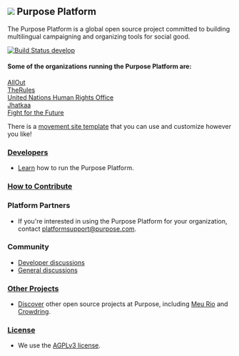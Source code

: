 ## ![](https://purpose-platform.s3.amazonaws.com/github.wiki.images/logo.png) Purpose Platform

The Purpose Platform is a global open source project committed to building multilingual campaigning and organizing tools for social good.

[![Build Status develop](https://travis-ci.org/PurposeOpen/Platform.svg?branch=develop)](http://travis-ci.org/PurposeOpen/Platform)

#### Some of the organizations running the Purpose Platform are:  

[AllOut](https://allout.org/en)  
[TheRules](http://www.therules.org/)  
[United Nations Human Rights Office](https://www.unfe.org/en)  
[Jhatkaa](http://www.jhatkaa.org/)  
[Fight for the Future](http://www.fightforthefuture.org/)

There is a [movement site template](https://github.com/PurposeOpen/Movement) that you can use and customize however you like!

### [Developers](https://github.com/PurposeOpen/Platform/wiki/Developers)
- [Learn](https://github.com/PurposeOpen/Platform/wiki/Developers) how to run the Purpose Platform.

### [How to Contribute](https://github.com/PurposeOpen/Platform/wiki/How-to-Contribute)

### Platform Partners
- If you're interested in using the Purpose Platform for your organization, contact <platformsupport@purpose.com>.

### Community
- [Developer discussions](http://groups.google.com/group/purpose-platform-dev)
- [General discussions](http://groups.google.com/group/purpose-platform-general)

### [Other Projects](https://github.com/PurposeOpen/Platform/wiki/Other-Projects)
- [Discover](https://github.com/PurposeOpen/Platform/wiki/Other-Projects) other open source projects at Purpose, including [Meu Rio](https://github.com/meurio/meurio) and [Crowdring](https://github.com/therules/CrowdRing).

### [License](https://github.com/PurposeOpen/Platform/wiki/License)
- We use the [AGPLv3 license](https://github.com/PurposeOpen/Platform/wiki/License).
